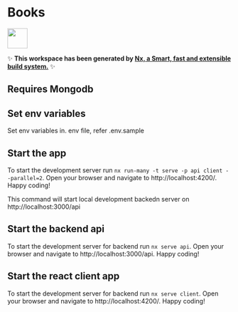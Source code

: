 # Books

<a alt="Nx logo" href="https://nx.dev" target="_blank" rel="noreferrer"><img src="https://raw.githubusercontent.com/nrwl/nx/master/images/nx-logo.png" width="45"></a>

✨ **This workspace has been generated by [Nx, a Smart, fast and extensible build system.](https://nx.dev)** ✨

## Requires Mongodb
## Set env variables

Set env variables in. env file, refer .env.sample

## Start the app

To start the development server run `nx run-many -t serve -p api client --parallel=2`. Open your browser and navigate to http://localhost:4200/. Happy coding!

This command will start local development backedn server on http://localhost:3000/api

## Start the backend api

To start the development server for backend run `nx serve api`. Open your browser and navigate to http://localhost:3000/api. Happy coding!

## Start the react client app

To start the development server for backend run `nx serve client`. Open your browser and navigate to http://localhost:4200/. Happy coding!